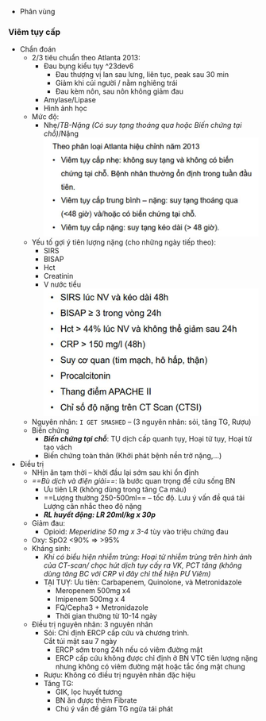 - Phân vùng  
### Viêm tụy cấp  
- Chẩn đoán  
	- 2/3 tiêu chuẩn theo Atlanta 2013:  
		- Đau bụng kiểu tụy ^23dev6  
			- Đau thượng vị lan sau lưng, liên tục, peak sau 30 min  
			- Giảm khi cúi người / nằm nghiêng trái  
			- Đau kèm nôn, sau nôn không giảm đau  
		- Amylase/Lipase  
		- Hình ảnh học  
	- Mức độ:  
		- Nhẹ/_TB-Nặng (Có suy tạng thoáng qua hoặc Biến chứng tại chỗ)_/Nặng  
	![444](../../../../200%20Files/image/image/Bu%E1%BB%95i%209%20-%20H%E1%BB%87%20ti%C3%AAu%20h%C3%B3a%20(N%E1%BB%99i-nhi)-1687418935690.jpeg)  
	- Yếu tố gợi ý tiên lượng nặng (cho những ngày tiếp theo):  
		- SIRS  
		- BISAP  
		- Hct  
		- Creatinin  
		- V nước tiểu  
	![444](../../../../200%20Files/image/image/Bu%E1%BB%95i%209%20-%20H%E1%BB%87%20ti%C3%AAu%20h%C3%B3a%20(N%E1%BB%99i-nhi)-1687418943581.jpeg)  
	- Nguyên nhân: `I GET SMASHED` – (3 nguyên nhân: sỏi, tăng TG, Rượu)  
	- Biến chứng  
		- **_Biến chứng tại chỗ_**: TỤ dịch cấp quanh tụy, Hoại tử tụy, Hoại tử tạo vách  
		- Biến chứng toàn thân (Khởi phát bệnh nền trở nặng,...)  
- Điều trị  
	- NHịn ăn tạm thời – khởi đầu lại sớm sau khi ổn định  
	- _==Bù dịch và điện giải==_: là bước quan trọng để cứu sống BN  
		- Ưu tiên LR (không dùng trong tăng Ca máu)  
		- ==Lượng thường 250-500ml== – tốc độ. Lưu ý vấn đề quá tải    
		Lượng cân nhắc theo độ nặng  
		- **_RL huyết động: LR 20ml/kg x 30p_**  
	- Giảm đau:  
		- Opioid: _Meperidine 50 mg x 3-4_ tùy vào triệu chứng đau  
	- Oxy: SpO2 <90% => >95%  
	- Kháng sinh:  
		- _Khi có biểu hiện nhiễm trùng: Hoại tử nhiễm trùng trên hình ảnh của CT-scan/ chọc hút dịch tụy cấy ra VK, PCT tăng (không dùng tăng BC với CRP vì đây chỉ thể hiện PƯ Viêm)_  
		- TẠI TUỴ: Ưu tiên: Carbapenem, Quinolone, và Metronidazole  
			- Meropenem 500mg x4  
			- Imipenem 500mg x 4  
			- FQ/Cepha3 + Metronidazole  
			- Thời gian thường từ 10-14 ngày  
	- Điều trị nguyên nhân: 3 nguyên nhân  
		- Sỏi: Chỉ định ERCP cấp cứu và chương trình.    
		Cắt túi mật sau 7 ngày  
			- ERCP sớm trong 24h nếu có viêm đường mật  
			- ERCP cấp cứu không được chỉ định ở BN VTC tiên lượng nặng nhưng không có viêm đường mật hoặc tắc ống mật chung  
		- Rượu: Không có điều trị nguyên nhân đặc hiệu  
		- Tăng TG:  
			- GIK, lọc huyết tương  
			- BN ăn được thêm Fibrate  
			- Chú ý vấn đề giảm TG ngừa tái phát